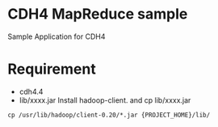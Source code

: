 # CDH4 MapReduce sample

Sample Application for CDH4

# Requirement

+ cdh4.4
+ lib/xxxx.jar Install hadoop-client. and cp lib/xxxx.jar  
```
cp /usr/lib/hadoop/client-0.20/*.jar {PROJECT_HOME}/lib/
```
